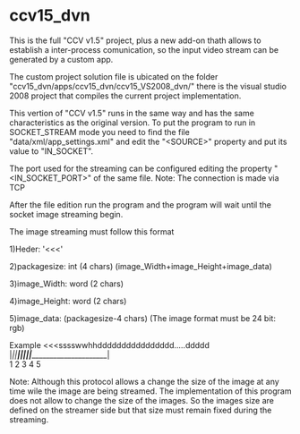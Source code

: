 ccv15_dvn
=========

This is the full "CCV v1.5" project, plus a new add-on thath allows to establish 
a inter-process comunication, so the input video stream can be generated by a custom app.

The custom project solution file is ubicated on the folder "ccv15_dvn/apps/ccv15_dvn/ccv15_VS2008_dvn/"
there is the visual studio 2008 project that compiles the current project implementation.

This vertion of "CCV v1.5" runs in the same way and has the same characteristics as the original version.
To put the program to run in SOCKET_STREAM mode you need to  find the file "data/xml/app_settings.xml"
and edit the "\<SOURCE\>" property and put its value to "IN_SOCKET".

The port used for the streaming can be configured editing the property "\<IN_SOCKET_PORT\>" of the same file.
Note:	The connection is made via TCP

After the file edition run the program and the program will wait until the socket image streaming begin.

The image streaming must follow this format 

1)Heder:	'<<<'

2)packagesize:	int (4 chars) (image_Width+image_Height+image_data)

3)image_Width:	word (2 chars)

4)image_Height:	word (2 chars)

5)image_data:	(packagesize-4 chars)  (The image format must be 24 bit: rgb)


Example
		<<<sssswwhhdddddddddddddddd.....ddddd									
		|_||__|||||________________________|									
		 1   2 3 4             5



Note:
	Although this protocol allows a change the size of the image at any time wile the image are being streamed.
	The implementation of this program does not allow to change the size of the images.
	So the images size are defined on the streamer side but that size must remain fixed during the streaming.
	


